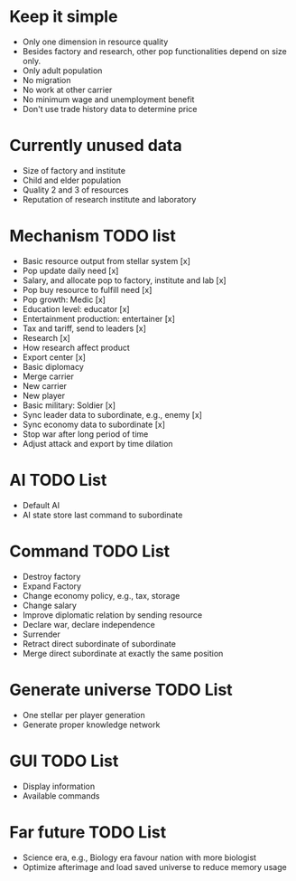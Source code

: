 # Keep it simple
* Only one dimension in resource quality
* Besides factory and research, other pop functionalities depend on size only.
* Only adult population
* No migration
* No work at other carrier
* No minimum wage and unemployment benefit
* Don't use trade history data to determine price

# Currently unused data
* Size of factory and institute
* Child and elder population
* Quality 2 and 3 of resources
* Reputation of research institute and laboratory

# Mechanism TODO list
* Basic resource output from stellar system [x]
* Pop update daily need [x]
* Salary, and allocate pop to factory, institute and lab [x]
* Pop buy resource to fulfill need [x]
* Pop growth: Medic [x]
* Education level: educator [x]
* Entertainment production: entertainer [x]
* Tax and tariff, send to leaders [x]
* Research [x]
* How research affect product
* Export center [x]
* Basic diplomacy
* Merge carrier
* New carrier
* New player
* Basic military: Soldier [x]
* Sync leader data to subordinate, e.g., enemy [x]
* Sync economy data to subordinate [x]
* Stop war after long period of time
* Adjust attack and export by time dilation

# AI TODO List
* Default AI
* AI state store last command to subordinate

# Command TODO List
* Destroy factory
* Expand Factory
* Change economy policy, e.g., tax, storage
* Change salary
* Improve diplomatic relation by sending resource
* Declare war, declare independence
* Surrender
* Retract direct subordinate of subordinate
* Merge direct subordinate at exactly the same position

# Generate universe TODO List
* One stellar per player generation
* Generate proper knowledge network

# GUI TODO List
* Display information
* Available commands

# Far future TODO List
* Science era, e.g., Biology era favour nation with more biologist
* Optimize afterimage and load saved universe to reduce memory usage